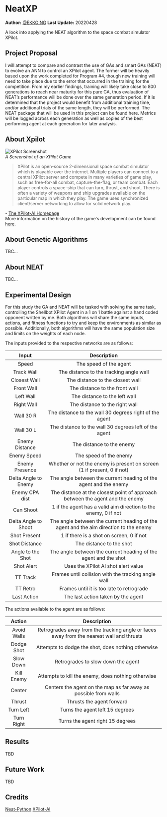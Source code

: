 # NeatXP
**Author:** [@EKKOING](https://github.com/EKKOING)
**Last Update:** 20220428

A look into applying the NEAT algorithm to the space combat simulator XPilot.

## Project Proposal
I will attempt to compare and contrast the use of GAs and smart GAs (NEAT) to evolve an ANN to control an XPilot agent. The former will be heavily based upon the work completed for Program #4, though new training will need to take place due to the error that occurred in the training for the competition. From my earlier findings, training will likely take close to 800 generations to reach near maturity for this pure GA, thus evaluation of NEAT’s performance will be done over the same generation period. If it is determined that the project would benefit from additional training time, and/or additional trials of the same length, they will be performed. The NEAT package that will be used in this project can be found here. Metrics will be logged across each generation as well as copies of the best performing agent at each generation for later analysis.  

## About Xpilot
![XPilot Screenshot](https://upload.wikimedia.org/wikipedia/commons/thumb/a/a7/Xpilotscreen.jpg/1024px-Xpilotscreen.jpg)  
*A Screenshot of an XPilot Game*  
>XPilot is an open-source 2-dimensional space combat simulator which is playable over the internet. Multiple players can connect to a central XPilot server and compete in many varieties of game play, such as free-for-all combat, capture-the-flag, or team combat. Each player controls a space-ship that can turn, thrust, and shoot. There is often a variety of weapons and ship upgrades available on the particular map in which they play. The game uses synchronized client/server networking to allow for solid network play.  

\- [The XPilot-AI Homepage](https://xpilot-ai.com)  
More information on the history of the game's development can be found [here](https://en.wikipedia.org/wiki/XPilot).  

## About Genetic Algorithms
TBC...

## About NEAT
TBC...

## Experimental Design
For this study the GA and NEAT will be tasked with solving the same task, controlling the Shellbot XPilot Agent in a 1 on 1 battle against a hand coded opponent written by me. Both algorithms will share the same inputs, actions, and fitness functions to try and keep the environments as similar as possible. Additionally, both algorithms will have the same population size and limits on the weights of each node. 

The inputs provided to the respective networks are as follows:

| **Input**            | **Description**                                                                       |
|:--------------------:|:-------------------------------------------------------------------------------------:|
| Speed                | The speed of the agent                                                                |
| Track Wall           | The distance to the tracking angle wall                                               |
| Closest Wall         | The distance to the closest wall                                                      |
| Front Wall           | The distance to the front wall                                                        |
| Left Wall            | The distance to the left wall                                                         |
| Right Wall           | The distance to the right wall                                                        |
| Wall 30 R            | The distance to the wall 30 degrees right of the agent                                |
| Wall 30 L            | The distance to the wall 30 degrees left of the agent                                 |
| Enemy Distance       | The distance to the enemy                                                             |
| Enemy Speed          | The speed of the enemy                                                                |
| Enemy Presence       | Whether or not the enemy is present on screen (1 if present, 0 if not)                |
| Delta Angle to Enemy | The angle between the current heading of the agent and the enemy                      |
| Enemy CPA dist       | The distance at the closest point of approach between the agent and the enemy         |
| Can Shoot            | 1 if the agent has a valid aim direction to the enemy, 0 if not                       |
| Delta Angle to Shoot | The angle between the current heading of the agent and the aim direction to the enemy |
| Shot Present         | 1 if there is a shot on screen, 0 if not                                              |
| Shot Distance        | The distance to the shot                                                              |
| Angle to the Shot    | The angle between the current heading of the agent and the shot                       |
| Shot Alert           | Uses the XPilot AI shot alert value                                                   |
| TT Track             | Frames until collision with the tracking angle wall                                   |
| TT Retro             | Frames until it is too late to retrograde                                             |
| Last Action          | The last action taken by the agent                                                    |

The actions available to the agent are as follows:

| **Action**  | **Description**                                                                          |
|:-----------:|:----------------------------------------------------------------------------------------:|
| Avoid Walls | Retrogrades away from the tracking angle or faces away from the nearest wall and thrusts |
| Dodge Shot  | Attempts to dodge the shot, does nothing otherwise                                       |
| Slow Down   | Retrogrades to slow down the agent                                                       |
| Kill Enemy  | Attempts to kill the enemy, does nothing otherwise                                       |
| Center      | Centers the agent on the map as far away as possible from walls                          |
| Thrust      | Thrusts the agent forward                                                                |
| Turn Left   | Turns the agent left 15 degrees                                                          |
| Turn Right  | Turns the agent right 15 degrees                                                         |

## Results
TBD

## Future Work
TBD

## Credits
[Neat-Python](https://github.com/CodeReclaimers/neat-python)
[XPilot-AI](http://www.xpilot-ai.org/)
